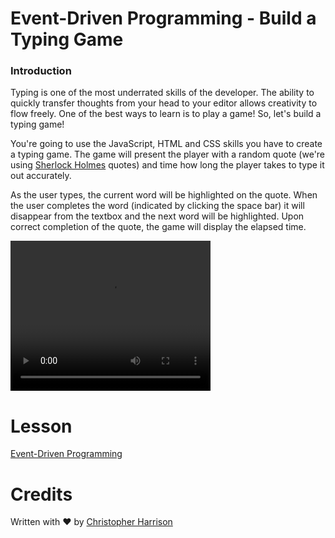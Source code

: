 # Event-Driven Programming - Build a Typing Game

### Introduction

Typing is one of the most underrated skills of the developer. The ability to quickly transfer thoughts from your head to your editor allows creativity to flow freely. One of the best ways to learn is to play a game! So, let's build a typing game!

You're going to use the JavaScript, HTML and CSS skills you have to create a typing game. The game will present the player with a random quote (we're using [Sherlock Holmes](https://en.wikipedia.org/wiki/Sherlock_Holmes) quotes) and time how long the player takes to type it out accurately.

As the user types, the current word will be highlighted on the quote. When the user completes the word (indicated by clicking the space bar) it will disappear from the textbox and the next word will be highlighted. Upon correct completion of the quote, the game will display the elapsed time.

<video controls width="320" height="240" >
  <source src="./demo.mp4" type="video/mp4">
</video>

# Lesson

[Event-Driven Programming](./event-driven-programming/README.md)

# Credits

Written with ♥️ by [Christopher Harrison](http://www.twitter.com/geektrainer)